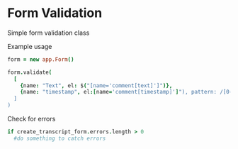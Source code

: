 Form Validation
===============

Simple form validation class


Example usage

```coffeescript
form = new app.Form()

form.validate(
  [
    {name: "Text", el: $("[name='comment[text]']")},
    {name: "timestamp", el:[name='comment[timestamp]']"), pattern: /[0-9]{1,2}:[0-9]{1,2}:[0-9]{1,2}/},
  ]
)
```

Check for errors

```coffeescript
if create_transcript_form.errors.length > 0
  #do something to catch errors
```
